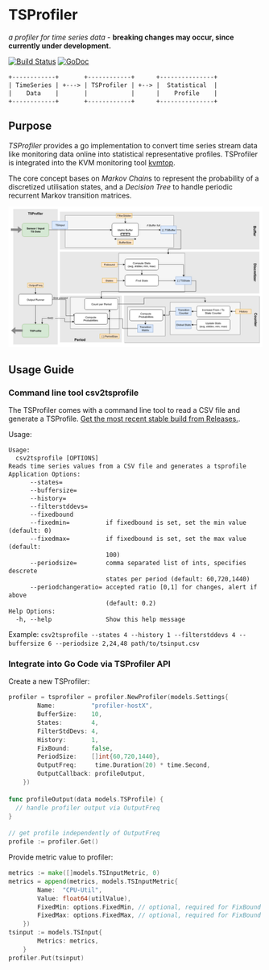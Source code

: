 # TSProfiler

*a profiler for time series data* - **breaking changes may occur, since currently under development.**

[![Build Status](https://travis-ci.org/cha87de/tsprofiler.svg?branch=master)](https://travis-ci.org/cha87de/tsprofiler)
[![GoDoc](https://godoc.org/github.com/cha87de/tsprofiler/impl?status.svg)](https://godoc.org/github.com/cha87de/tsprofiler/impl)

```
+------------+       +------------+      +---------------+
| TimeSeries | +---> | TSProfiler | +--> |  Statistical  |
|    Data    |       |            |      |    Profile    |
+------------+       +------------+      +---------------+
```

## Purpose

*TSProfiler* provides a go implementation to convert time series stream data
like monitoring data online into statistical representative profiles. TSProfiler
is integrated into the KVM monitoring tool
[kvmtop](https://github.com/cha87de/kvmtop/tree/profiler).

The core concept bases on *Markov Chain*s to represent the probability of a
discretized utilisation states, and a *Decision Tree* to handle periodic
recurrent Markov transition matrices.

![TSProfiler Architecture](overview.png "TSProfiler Architecture")


## Usage Guide

### Command line tool **csv2tsprofile**

The TSProfiler comes with a command line tool to read a CSV file and generate a TSProfile. [Get the most recent stable build from Releases.](https://github.com/cha87de/tsprofiler/releases).

Usage:

```
Usage:
  csv2tsprofile [OPTIONS]
Reads time series values from a CSV file and generates a tsprofile
Application Options:
      --states=
      --buffersize=
      --history=
      --filterstddevs=
      --fixedbound
      --fixedmin=          if fixedbound is set, set the min value (default: 0)
      --fixedmax=          if fixedbound is set, set the max value (default:
                           100)
      --periodsize=        comma separated list of ints, specifies descrete
                           states per period (default: 60,720,1440)
      --periodchangeratio= accepted ratio [0,1] for changes, alert if above
                           (default: 0.2)
Help Options:
  -h, --help               Show this help message

```

Example: `csv2tsprofile --states 4 --history 1 --filterstddevs 4 --buffersize 6 --periodsize 2,24,48 path/to/tsinput.csv`

### Integrate into Go Code via TSProfiler API

Create a new TSProfiler:

```go
profiler = tsprofiler = profiler.NewProfiler(models.Settings{
		Name:          "profiler-hostX",
		BufferSize:    10,
		States:        4,
		FilterStdDevs: 4,
		History:       1,
		FixBound:      false,
		PeriodSize:    []int{60,720,1440},
		OutputFreq:     time.Duration(20) * time.Second,
		OutputCallback: profileOutput,		
	})

func profileOutput(data models.TSProfile) {
  // handle profiler output via OutputFreq
}

// get profile independently of OutputFreq
profile := profiler.Get()
```

Provide metric value to profiler:

```go
metrics := make([]models.TSInputMetric, 0)
metrics = append(metrics, models.TSInputMetric{
		Name:  "CPU-Util",
		Value: float64(utilValue),
		FixedMin: options.FixedMin, // optional, required for FixBound = true
		FixedMax: options.FixedMax, // optional, required for FixBound = true
	})
tsinput := models.TSInput{
		Metrics: metrics,
	}
profiler.Put(tsinput)
```
